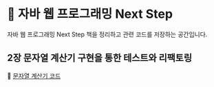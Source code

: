 # :blue_book: 자바 웹 프로그래밍 Next Step 
자바 웹 프로그래밍 Next Step 책을 정리하고 관련 코드를 저장하는 공간입니다.

## 2장 문자열 계산기 구현을 통한 테스트와 리팩토링 
:pushpin: [문자열 계산기 코드](https://github.com/yoondori2/java_book-web_pro_nextstep/blob/6f90b853388604a460a62aa107c768d1e5de074d/workspace/Part1/src/practice/StringCalculator.java#L1)
